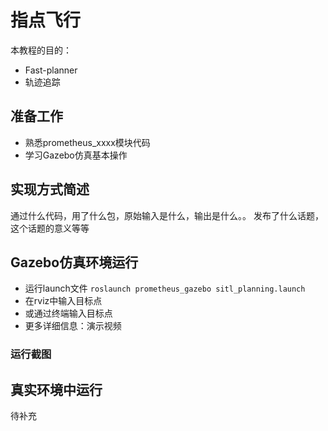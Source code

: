 ﻿# 指点飞行

本教程的目的：
 - Fast-planner
 - 轨迹追踪

## 准备工作

- 熟悉prometheus_xxxx模块代码
- 学习Gazebo仿真基本操作  

## 实现方式简述

通过什么代码，用了什么包，原始输入是什么，输出是什么。。
发布了什么话题，这个话题的意义等等

## Gazebo仿真环境运行

 - 运行launch文件
	 `roslaunch prometheus_gazebo sitl_planning.launch`
 - 在rviz中输入目标点
 - 或通过终端输入目标点
 - 更多详细信息：演示视频

### 运行截图



## 真实环境中运行

待补充

